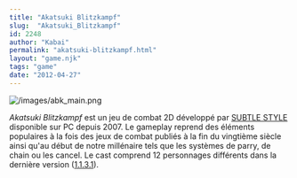 ```yaml
---
title: "Akatsuki Blitzkampf"
slug:  "Akatsuki_Blitzkampf"
id: 2248
author: "Kabai"
permalink: "akatsuki-blitzkampf.html"
layout: "game.njk"
tags: "game"
date: "2012-04-27"
---
```


![](/images/abk_main.png "/images/abk_main.png")

*Akatsuki Blitzkampf* est un jeu de combat 2D développé par [SUBTLE
STYLE](http://subtlestyle.net/) disponible sur PC depuis 2007. Le
gameplay reprend des éléments populaires à la fois des jeux de combat
publiés à la fin du vingtième siècle ainsi qu'au début de notre
millénaire tels que les systèmes de parry, de chain ou les cancel. Le
cast comprend 12 personnages différents dans la dernière version
([1.1.3.1](http://subtlestyle.net/bk_patch1131sp1.zip)).
